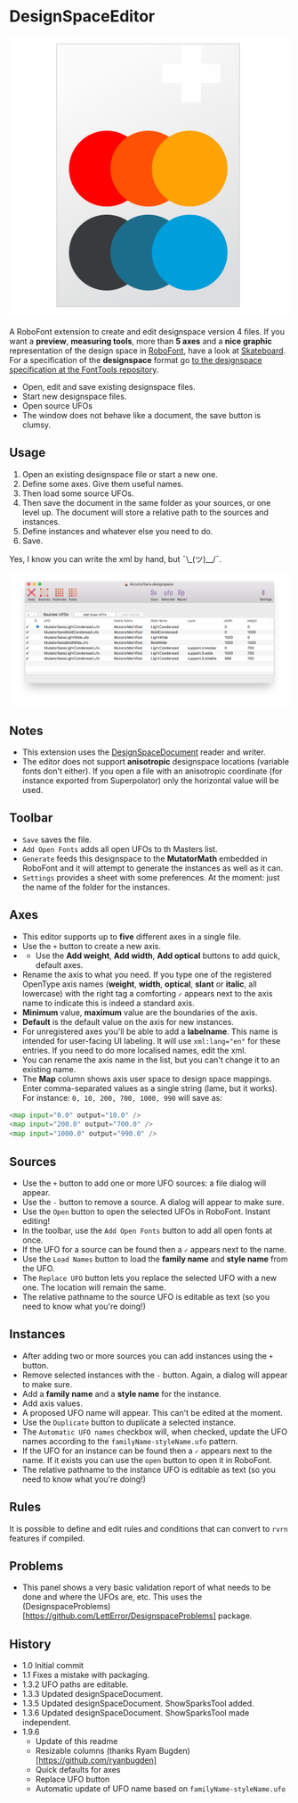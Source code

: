 # DesignSpaceEditor

![Icon](designSpaceFileIcon.png)

A RoboFont extension to create and edit designspace version 4 files. If you want a **preview**, **measuring tools**, more than **5 axes** and a **nice graphic** representation of the design space in [RoboFont](https://robofont.com), have a look at [Skateboard](http://new.superpolator.com/home/order/). For a specification of the **designspace** format go [to the designspace specification at the FontTools repository](https://fonttools.readthedocs.io/en/latest/designspaceLib/readme.html).

* Open, edit and save existing designspace files.
* Start new designspace files.
* Open source UFOs
* The window does not behave like a document, the save button is clumsy.

## Usage
1. Open an existing designspace file or start a new one.
1. Define some axes. Give them useful names.
1. Then load some source UFOs.
1. Then save the document in the same folder as your sources, or one level up. The document will store a relative path to the sources and instances.
1. Define instances and whatever else you need to do.
1. Save. 

Yes, I know you can write the xml by hand, 
but ¯\\\_(ツ)__/¯.

![Screenshot](screen.png)

## Notes
* This extension uses the [DesignSpaceDocument](https://github.com/LettError/designSpaceDocument) reader and writer.
* The editor does not support **anisotropic** designspace locations (variable fonts don't either). If you open a file with an anisotropic coordinate (for instance exported from Superpolator) only the horizontal value will be used.

## Toolbar
* `Save` saves the file.
* `Add Open Fonts` adds all open UFOs to th Masters list.
* `Generate` feeds this designspace to the **MutatorMath** embedded in RoboFont and it will attempt to generate the instances as well as it can.
* `Settings` provides a sheet with some preferences. At the moment: just the name of the folder for the instances.

## Axes
* This editor supports up to **five** different axes in a single file.
* Use the `+` button to create a new axis.
* * Use the **Add weight**, **Add width**, **Add optical** buttons to add quick, default axes.
* Rename the axis to what you need. If you type one of the registered OpenType axis names (**weight**, **width**, **optical**, **slant** or **italic**, all lowercase) with the right tag a comforting `✓` appears next to the axis name to indicate this is indeed a standard axis.
* **Minimum** value, **maximum** value are the boundaries of the axis.
* **Default** is the default value on the axis for new instances.
* For unregistered axes you'll be able to add a **labelname**. This name is intended for user-facing UI labeling. It will use `xml:lang="en"` for these entries. If you need to do more localised names, edit the xml. 
* You can rename the axis name in the list, but you can't change it to an existing name.
* The **Map** column shows axis user space to design space mappings. Enter comma-separated values as a single string (lame, but it works). For instance: `0, 10, 200, 700, 1000, 990` will save as:

```python
<map input="0.0" output="10.0" />
<map input="200.0" output="700.0" />
<map input="1000.0" output="990.0" />
```

## Sources
* Use the `+` button to add one or more UFO sources: a file dialog will appear.
* Use the `-` button to remove a source. A dialog will appear to make sure.
* Use the `Open` button to open the selected UFOs in RoboFont. Instant editing!
* In the toolbar, use the `Add Open Fonts` button to add all open fonts at once. 
* If the UFO for a source can be found then a `✓` appears next to the name.
* Use the `Load Names` button to load the **family name** and **style name** from the UFO.
* The `Replace UFO` button lets you replace the selected UFO with a new one. The location will remain the same.
* The relative pathname to the source UFO is editable as text (so you need to know what you're doing!)

## Instances
* After adding two or more sources you can add instances using the `+` button.
* Remove selected instances with the `-` button. Again, a dialog will appear to make sure.
* Add a **family name** and a **style name** for the instance.
* Add axis values.
* A proposed UFO name will appear. This can't be edited at the moment.
* Use the `Duplicate` button to duplicate a selected instance.
* The `Automatic UFO names` checkbox will, when checked, update the UFO names according to the `familyName-styleName.ufo` pattern.
* If the UFO for an instance can be found then a `✓` appears next to the name. If it exists you can use the `open` button to open it in RoboFont.
* The relative pathname to the instance UFO is editable as text (so you need to know what you're doing!)

## Rules
It is possible to define and edit rules and conditions that can convert to `rvrn` features if compiled.

## Problems
* This panel shows a very basic validation report of what needs to be done and where the UFOs are, etc. This uses the (DesignspaceProblems)[https://github.com/LettError/DesignspaceProblems] package.


## History

* 1.0 Initial commit
* 1.1 Fixes a mistake with packaging.
* 1.3.2 UFO paths are editable.
* 1.3.3 Updated designSpaceDocument.
* 1.3.5 Updated designSpaceDocument. ShowSparksTool added.
* 1.3.6 Updated designSpaceDocument. ShowSparksTool made independent.
* 1.9.6
	* Update of this readme
	* Resizable columns (thanks Ryam Bugden)[https://github.com/ryanbugden]
	* Quick defaults for axes
	* Replace UFO button
	* Automatic update of UFO name based on `familyName-styleName.ufo`
